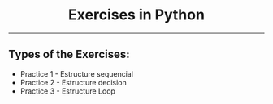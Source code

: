 <h1 align="center">Exercises in Python</h1>
<hr>
<h2>Types of the Exercises:</h2>
<ul>
    <li> Practice 1 - Estructure sequencial</li>
    <li>Practice 2 - Estructure decision</li>
    <li>Practice 3 - Estructure Loop</li>
</ul>
